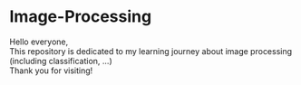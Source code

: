 # Image-Processing

Hello everyone,\
This repository is dedicated to my learning journey about image processing (including classification, ...)\
Thank you for visiting!
